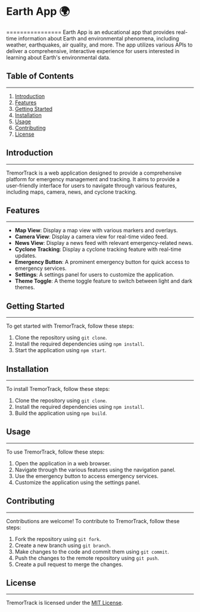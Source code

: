 # Earth App 🌍
================
Earth App is an educational app that provides real-time information about Earth and environmental phenomena, including weather, earthquakes, air quality, and more. The app utilizes various APIs to deliver a comprehensive, interactive experience for users interested in learning about Earth's environmental data.

## Table of Contents
-----------------

1. [Introduction](#introduction)
2. [Features](#features)
3. [Getting Started](#getting-started)
4. [Installation](#installation)
5. [Usage](#usage)
6. [Contributing](#contributing)
7. [License](#license)

## Introduction
------------

TremorTrack is a web application designed to provide a comprehensive platform for emergency management and tracking. It aims to provide a user-friendly interface for users to navigate through various features, including maps, camera, news, and cyclone tracking.

## Features
--------

*   **Map View**: Display a map view with various markers and overlays.
*   **Camera View**: Display a camera view for real-time video feed.
*   **News View**: Display a news feed with relevant emergency-related news.
*   **Cyclone Tracking**: Display a cyclone tracking feature with real-time updates.
*   **Emergency Button**: A prominent emergency button for quick access to emergency services.
*   **Settings**: A settings panel for users to customize the application.
*   **Theme Toggle**: A theme toggle feature to switch between light and dark themes.

## Getting Started
---------------

To get started with TremorTrack, follow these steps:

1.  Clone the repository using `git clone`.
2.  Install the required dependencies using `npm install`.
3.  Start the application using `npm start`.

## Installation
------------

To install TremorTrack, follow these steps:

1.  Clone the repository using `git clone`.
2.  Install the required dependencies using `npm install`.
3.  Build the application using `npm build`.

## Usage
-----

To use TremorTrack, follow these steps:

1.  Open the application in a web browser.
2.  Navigate through the various features using the navigation panel.
3.  Use the emergency button to access emergency services.
4.  Customize the application using the settings panel.

## Contributing
------------

Contributions are welcome! To contribute to TremorTrack, follow these steps:

1.  Fork the repository using `git fork`.
2.  Create a new branch using `git branch`.
3.  Make changes to the code and commit them using `git commit`.
4.  Push the changes to the remote repository using `git push`.
5.  Create a pull request to merge the changes.

## License
-------

TremorTrack is licensed under the [MIT License](LICENSE).